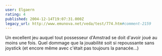 ```yaml
---
user: Elgaern
rating: 4
published: 2004-12-14T19:07:31.000Z
legacy_url: http://www.emunova.net/veda/test/774.htm#comment-2159
---
```

Un excellent jeu auquel tout possesseur d'Amstrad se doit d'avoir joué au moins une fois. Quel dommage que la jouabilité soit si repoussante sans joystick (et encore même avec c'était pas toujours la panacée...)